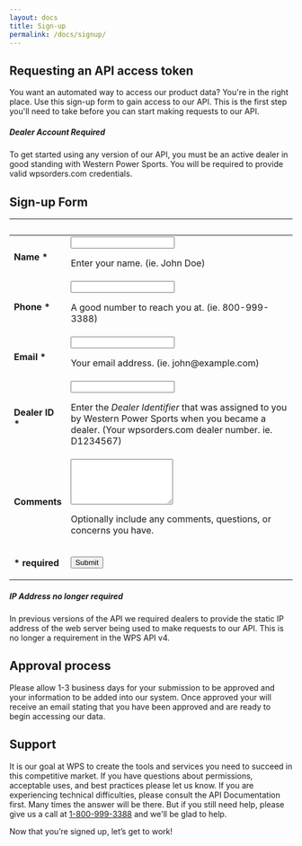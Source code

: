 ```yaml
---
layout: docs
title: Sign-up
permalink: /docs/signup/
---
```


## Requesting an API access token
You want an automated way to access our product data? You're in the right place. Use this sign-up form to gain access to our API. This is the first step you'll need to take before 
you can start making requests to our API.

<div class="note warning">
  <h5>Dealer Account Required</h5>
  <p>To get started using any version of our API, you must be an active dealer in good standing with Western Power Sports. You will be required to provide valid wpsorders.com credentials.</p>
</div>

## Sign-up Form
<div class="mobile-side-scroller">
    <form action="" method="post" accept-charset="utf-8">
        <table>
            <thead>
                <tr>
                    <th colspan="2">&nbsp;</th>
                </tr>
            </thead>
            <tbody>
                <tr>
                    <td class="align-right width-25-percent">
                        <p>
                            <label for="name"><strong>Name <span class="text-pink" title="This field is required.">*</span></strong></label>
                        </p>
                    </td>
                    <td>
                        <div><input type="text" name="name" class="width-50-percent" value=""></div>
                        <p>Enter your name. (ie. John Doe)</p>
                    </td>
                </tr>
                <tr>
                    <td class="align-right width-25-percent">
                        <p>
                            <label for="phone"><strong>Phone <span class="text-pink" title="This field is required.">*</span></strong></label>
                        </p>
                    </td>
                    <td>
                        <div><input type="text" name="phone" class="width-33-percent" value=""></div>
                        <p>A good number to reach you at. (ie. 800-999-3388)</p>
                    </td>
                </tr>
                <tr>
                    <td class="align-right width-25-percent">
                        <p>
                            <label for="email"><strong>Email <span class="text-pink" title="This field is required.">*</span></strong></label>
                        </p>
                    </td>
                    <td>
                        <div><input type="type" name="email" class="width-50-percent" value=""></div>
                        <p>Your email address. (ie. john@example.com)</p>
                    </td>
                </tr>
                <tr>
                    <td class="align-right width-25-percent">
                        <p>
                            <label for="dealer_id"><strong>Dealer ID <span class="text-pink" title="This field is required.">*</span></strong></label>
                        </p>
                    </td>
                    <td>
                        <div><input type="text" name="dealer_id" class="width-33-percent" value=""></div>
                        <p>
                            Enter the <em>Dealer Identifier</em> that was assigned to you by Western Power Sports when you became a dealer. (Your wpsorders.com dealer number. ie. D1234567)
                        </p>
                    </td>
                </tr>
                <tr>
                    <td class="align-right width-25-percent">
                        <p>
                            <label for="comments"><strong>Comments</strong></label>
                        </p>
                    </td>
                    <td>
                        <div><textarea name="comments" rows="5" class="width-100-percent"></textarea></div>
                        <p>Optionally include any comments, questions, or concerns you have.</p>
                    </td>
                </tr>
                <tr>
                    <td class="align-right">
                        <p class="text-pink"><strong>* required</strong></p>
                    </td>
                    <td>
                        <button type="submit" name="submit" value="Submit">Submit</button>
                    </td>
                </tr>
            </tbody>
        </table>
    </form>
</div>

<div class="note info">
  <h5>IP Address no longer required</h5>
  <p>In previous versions of the API we required dealers to provide the static IP address of the web server being used to make requests to our API. This is no longer a requirement 
  in the WPS API v4.</p>
</div>

## Approval process
Please allow 1-3 business days for your submission to be approved and your information to be added into our system. Once approved your will receive an email stating that you have 
been approved and are ready to begin accessing our data.

## Support
It is our goal at WPS to create the tools and services you need to succeed in this competitive market. If you have questions about permissions, acceptable uses, and best practices 
please let us know. If you are experiencing technical difficulties, please consult the API Documentation first. Many times the answer will be there. But if you still need help, 
please give us a call at <a href="tel:8009993388">1-800-999-3388</a> and we'll be glad to help.

Now that you’re signed up, let’s get to work!
